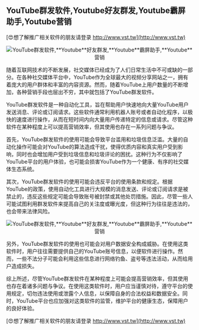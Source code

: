 ## **YouTube群发软件,**Youtube**好友群发,**Youtube**霸屏助手,**Youtube**营销**

[😍想了解推广相关软件的朋友请登录 http://www.vst.tw](http://www.vst.tw)

 <center><img src="https://vst.tw/MP4/tuiguang/png/7.png" alt="YouTube群发软件,**Youtube**好友群发,**Youtube**霸屏助手,**Youtube**营销"></center>

随着互联网技术的不断发展，社交媒体已经成为了人们日常生活中不可或缺的一部分。在各种社交媒体平台中，YouTube作为全球最大的视频分享网站之一，拥有着庞大的用户群体和丰富的内容资源。然而，随着YouTube上用户数量的不断增加，各种营销手段也层出不穷，其中就包括了YouTube群发软件。

YouTube群发软件是一种自动化工具，旨在帮助用户快速地向大量YouTube用户发送消息、评论或订阅请求。这些软件通常利用机器人账号或者自动化程序，以极快的速度进行操作，从而在短时间内向大量用户传递特定的信息或请求。尽管这种软件在某种程度上可以提高营销效率，但其使用也存在一系列问题与争议。

首先，YouTube群发软件的使用可能会导致平台滥用和垃圾信息泛滥。大量的自动化操作可能会对YouTube的算法造成干扰，使得优质内容和真实用户受到影响，同时也会增加用户受到垃圾信息和垃圾评论的困扰。这种行为不仅影响了YouTube平台的用户体验，也可能会损害YouTube作为一个健康、有序的社交媒体生态系统。

其次，YouTube群发软件的使用可能会违反平台的使用条款和规定。根据YouTube的政策，使用自动化工具进行大规模的消息发送、评论或订阅请求是被禁止的，违反这些规定可能会导致账号被封禁或其他处罚措施。因此，尽管一些人可能试图利用群发软件来提高自己的关注度或曝光度，但这种行为往往是违法的，也会带来法律风险。

 <center><img src="https://vst.tw/MP4/tuiguang/png/2.png" alt="YouTube群发软件,**Youtube**好友群发,**Youtube**霸屏助手,**Youtube**营销"></center>

另外，YouTube群发软件的使用也可能会对用户数据安全构成威胁。在使用这类软件时，用户往往需要提供自己的YouTube账号信息，以便软件进行操作。然而，一些不法分子可能会利用这些信息进行网络钓鱼、盗号等违法活动，从而给用户造成损失。

综上所述，尽管YouTube群发软件在某种程度上可能会提高营销效率，但其使用也存在着诸多问题与争议。在使用这类软件时，用户应当谨慎对待，遵守平台的使用规定，切勿违法使用或泄露个人信息，以保障自身的合法权益和数据安全。同时，YouTube平台也应加强对这类软件的监管，维护平台的健康生态，保障用户的良好体验。

[😍想了解推广相关软件的朋友请登录 http://www.vst.tw](http://www.vst.tw)



